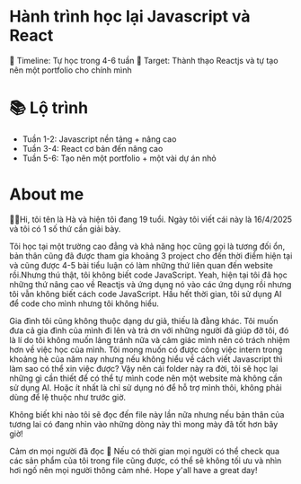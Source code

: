 # Hành trình học lại Javascript và React

📅 Timeline: Tự học trong 4-6 tuần
🎯 Target: Thành thạo Reactjs và tự tạo nên một portfolio cho chính mình 


# 📚 Lộ trình
- Tuần 1-2: Javascript nền tảng + nâng cao
- Tuần 3-4: React cơ bản đến nâng cao
- Tuần 5-6: Tạo nên một portfolio + một vài dự án nhỏ

# About me
🙋‍♂️Hi, tôi tên là Hà và hiện tôi đang 19 tuổi. Ngày tôi viết cái này là 16/4/2025 và tôi có 1 số thứ cần giải bày. 

Tôi học tại một trường cao đẳng và khả năng học cũng gọi là tương đối ổn, bản thân cũng đã được tham gia khoảng 3 project cho đến thời điểm hiện tại và cũng được 4-5 bài tiểu luận có làm những thứ liên quan đến website rồi.Nhưng thú thật, tôi không biết code JavaScript. Yeah, hiện tại tôi đã học những thứ nâng cao về Reactjs và ứng dụng nó vào các ứng dụng rồi nhưng tôi vẫn không biết cách code JavaScript. Hầu hết thời gian, tôi sử dụng AI để code cho mình nhưng tôi không hiểu.

Gia đình tôi cũng không thuộc dạng dư giả, thiếu là đằng khác. Tôi muốn đưa cả gia đình của mình đi lên và trả ơn với những người đã giúp đỡ tôi, đó là lí do tôi không muốn lảng tránh nữa và cảm giác mình nên có trách nhiệm hơn về việc học của mình. Tôi mong muốn có được công việc intern trong khoảng hè của năm nay nhưng nếu không hiểu về cách viết Javascript thì làm sao có thể xin việc được? Vậy nên cái folder này ra đời, tôi sẽ học lại những gì cần thiết để có thể tự mình code nên một website mà không cần sử dụng AI. Hoặc ít nhất là chỉ sử dụng nó để hỗ trợ mình thôi, không phải dùng để lệ thuộc như trước giờ.

Không biết khi nào tôi sẽ đọc đến file này lần nữa nhưng nếu bản thân của tương lai có đang nhìn vào những dòng này thì mong mày đã tốt hơn bây giờ!

Cảm ơn mọi người đã đọc 💖 Nếu có thời gian mọi người có thể check qua các sản phẩm của tôi trong file cũng được, có thể sẽ không tối ưu và nhìn hơi ngố nên mọi người thông cảm nhé. Hope y'all have a great day!